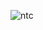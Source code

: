 
![ntc](https://user-images.githubusercontent.com/20165450/51314012-ff5cd500-1a5f-11e9-8d0e-f2eb32173bbd.png)
